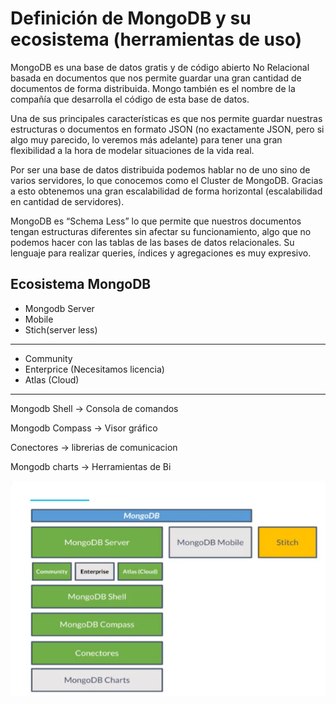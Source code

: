 # Definición de MongoDB y su ecosistema (herramientas de uso)

MongoDB es una base de datos gratis y de código abierto No Relacional basada en documentos que nos permite guardar una gran cantidad de documentos de forma distribuida. Mongo también es el nombre de la compañía que desarrolla el código de esta base de datos.

Una de sus principales características es que nos permite guardar nuestras estructuras o documentos en formato JSON (no exactamente JSON, pero si algo muy parecido, lo veremos más adelante) para tener una gran flexibilidad a la hora de modelar situaciones de la vida real.

Por ser una base de datos distribuida podemos hablar no de uno sino de varios servidores, lo que conocemos como el Cluster de MongoDB. Gracias a esto obtenemos una gran escalabilidad de forma horizontal (escalabilidad en cantidad de servidores).

MongoDB es “Schema Less” lo que permite que nuestros documentos tengan estructuras diferentes sin afectar su funcionamiento, algo que no podemos hacer con las tablas de las bases de datos relacionales. Su lenguaje para realizar queries, índices y agregaciones es muy expresivo.


## Ecosistema MongoDB

- Mongodb Server
- Mobile
- Stich(server less)
------------------------------------------
- Community
- Enterprice (Necesitamos licencia)
- Atlas (Cloud)
------------------------------------------
Mongodb Shell -> Consola de comandos

Mongodb Compass -> Visor gráfico

Conectores -> librerias de comunicacion

Mongodb charts -> Herramientas de Bi

![Ecosistema](img/ecosistema_MongoDB.png "Ecosistema")